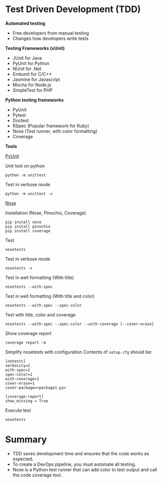 # Test Driven Development (TDD)

**Automated testing**
* Free developers from manual testing
* Changes how developers write tests

**Testing Frameworks (xUnit)**
* JUnit for Java
* PyUnit for Python
* NUnit for .Net
* Embunit for C/C++
* Jasmine for Javascript
* Mocha for Node.js
* SimpleTest for PHP

**Python testing frameworks**
* PyUnit
* Pytest
* Doctest
* RSpec (Popular framework for Ruby)
* Nose (Test runner, with color formatting)
* Coverage

**Tools**

<ins>PyUnit</ins>

Unit test on python
```
python -m unittest
```
Test in verbose mode
```
python -m unittest -v
```


<ins>Nose</ins>

Installation (Nose, Pinochio, Coverage)
```
pip install nose
pip install pinochio
pip install coverage
```
Test
```
nosetests
```
Test in verbose mode
```
nosetests -v
```
Test in well formatting (With title)
```
nosetests --with-spec
```
Test in well formatting (With title and color)
```
nosetests --with-spec --spec-color
```
Test with title, color and coverage
```
nosetests --with-spec --spec-color --with-coverage [--cover-erase]
```
Show coverage report
```
coverage report -m
```

Simplify nosetests with configuration
Contents of `setup.cfg` should be:
```
[notests]
verbosity=2
with-spec=1
spec-color=1
with-coverage=1
cover-erase=1
cover-package=<package1.py>

[coverage:report]
show_missing = True
```
Execute test
```
nosetests
```

# Summary
* TDD saves development time and ensures that the code works as expected.
* To create a DevOps pipeline, you must automate all testing.
* Nose is a Python test runner that can add color to test output and call the code coverage tool. 
